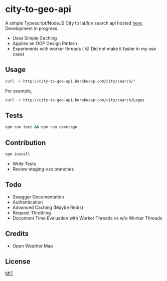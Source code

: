 # city-to-geo-api

A simple Typescript/NodeJS City to lat/lon search api hosted [here](http://city-to-geo-api.herokuapp.com/city/search).
Development in progress.
- Uses Simple Caching
- Applies an OOP Design Pattern
- Experiments with worker threads ( 😒 Did not make it faster in my use case)

## Usage

```bash
curl -v http://city-to-geo-api.herokuapp.com/city/search/?
```
For example,
```bash
curl -v http://city-to-geo-api.herokuapp.com/city/search/Lagos
```

## Tests

```bash
npm run test && npm run coverage
```
## Contribution

```bash
npm install
```
- Write Tests
- Review staging-xxx branches



## Todo
- Swagger Documentation
- Authentication
- Advanced Caching (Maybe Redis)
- Request Throttling
- Document Time Evaluation with Worker Threads vs w/o Worker Threads

## Credits
- Open Weather Map

## License
[MIT](https://choosealicense.com/licenses/mit/)
